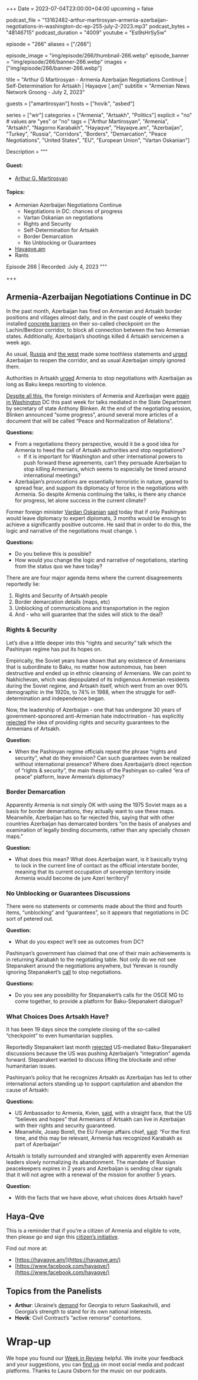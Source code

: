 +++
Date = 2023-07-04T23:00:00+04:00
upcoming = false

podcast_file = "13162482-arthur-martirosyan-armenia-azerbaijan-negotiations-in-washington-dc-ep-255-july-2-2023.mp3"
podcast_bytes = "48146715"
podcast_duration = "4009"
youtube = "Esl9sHrSy5w"

episode = "266"
aliases = ["/266"]

episode_image = "img/episode/266/thumbnail-266.webp"
episode_banner = "img/episode/266/banner-266.webp"
images = ["img/episode/266/banner-266.webp"]

title = "Arthur G Martirosyan - Armenia Azerbaijan Negotiations Continue | Self-Determination for Artsakh | Hayaqve [.am]"
subtitle = "Armenian News Network Groong - July 2, 2023"

guests = ["amartirosyan"]
hosts = ["hovik", "asbed"]


series = ["wir"]
categories = ["Armenia", "Artsakh", "Politics"]
explicit = "no" # values are "yes" or "no"
tags = ["Arthur Martirosyan", "Armenia", "Artsakh", "Nagorno Karabakh", "Hayaqve", "Hayaqve.am", "Azerbaijan", "Turkey", "Russia", "Corridors", "Borders", "Demarcation", "Peace Negotiations", "United States", "EU", "European Union", "Vartan Oskanian"]

Description = """

#### Guest:
* [Arthur G. Martirosyan](/guest/amartirosyan)

#### Topics:
* Armenian Azerbaijan Negotiations Continue
    * Negotiations in DC: chances of progress
    * Vartan Oskanian on negotiations
    * Rights and Security
    * Self-Determination for Artsakh
    * Border Demarcation
    * No Unblocking or Guarantees
* [Hayaqve.am](https://hayaqve.am)
* Rants

Episode 266 | Recorded: July 4, 2023
"""

+++

## Armenia-Azerbaijan Negotiations Continue in DC

In the past month, Azerbaijan has fired on Armenian and Artsakh border positions and villages almost daily, and in the past couple of weeks they installed [concrete barriers](https://armenpress.am/eng/news/1113990.html) on their so-called checkpoint on the Lachin/Berdzor corridor, to block all connection between the two Armenian states. Additionally, Azerbaijan’s shootings killed 4 Artsakh servicemen a week ago.

As usual, [Russia](https://www.azatutyun.am/a/32469536.html) and [the west](https://www.azatutyun.am/a/32472764.html) made some toothless statements and [urged](https://www.azatutyun.am/a/32472394.html) Azerbaijan to reopen the corridor, and as usual Azerbaijan simply ignored them.

Authorities in Artsakh [urged](https://www.azatutyun.am/a/32480649.html) Armenia to stop negotiations with Azerbaijan as long as Baku keeps resorting to violence.

[Despite all this](https://www.azatutyun.am/a/32482245.html), the foreign ministers of Armenia and Azerbaijan were [again in Washington](https://www.azatutyun.am/a/32482705.html) DC this past week for talks mediated in the State Department by secretary of state Anthony Blinken. At the end of the negotiating session, Blinken announced “some progress”, around several more articles of a document that will be called “Peace and Normalization of Relations”.

**Questions:**
* From a negotiations theory perspective, would it be a good idea for Armenia to heed the call of Artsakh authorities and stop negotiations?
    * If it is important for Washington and other international powers to push forward these agreements, can’t they persuade Azerbaijan to stop killing Armenians, which seems to especially be timed around international meetings?
* Azerbaijan’s provocations are essentially terroristic in nature, geared to spread fear, and support its diplomacy of force in the negotiations with Armenia. So despite Armenia continuing the talks, is there any chance for progress, let alone success in the current climate?

Former foreign minister [Vardan Oskanian](https://168.am/2023/07/04/1895898.html) [said](https://168.am/2023/07/04/1895913.html) today that if only Pashinyan would leave diplomacy to expert diplomats, 3 months would be enough to achieve a significantly positive outcome. He said that in order to do this, the logic and narrative of the negotiations must change. \


**Questions:**
* Do you believe this is possible?
* How would you change the logic and narrative of negotiations, starting from the status quo we have today?

There are are four major agenda items where the current disagreements reportedly lie:
1. Rights and Security of Artsakh people
2. Border demarcation details (maps, etc)
3. Unblocking of communications and transportation in the region
4. And - who will guarantee that the sides will stick to the deal?


### Rights & Security

Let’s dive a little deeper into this “rights and security” talk which the Pashinyan regime has put its hopes on.

Empirically, the Soviet years have shown that any existence of Armenians that is subordinate to Baku, no matter how autonomous, has been destructive and ended up in ethnic cleansing of Armenians. We can point to Nakhichevan, which was depopulated of its indigenous Armenian residents during the Soviet regime, and Artsakh itself, which went from an over 90% demographic in the 1920s, to 74% in 1988, when the struggle for self-determination and independence began.

Now, the leadership of Azerbaijan - one that has undergone 30 years of government-sponsored anti-Armenian hate indoctrination - has explicitly [rejected](https://www.azatutyun.am/a/32472713.html) the idea of providing rights and security guarantees to the Armenians of Artsakh.

**Question:**
* When the Pashinyan regime officials repeat the phrase “rights and security”, what do they envision? Can such guarantees even be realized without international presence? Where does Azerbaijan’s direct rejection of “rights & security”, the main thesis of the Pashinyan so-called “era of peace” platform, leave Armenia’s diplomacy?


### Border Demarcation

Apparently Armenia is not simply OK with using the 1975 Soviet maps as a basis for border demarcations, they actually want to use these maps. Meanwhile, Azerbaijan has so far rejected this, saying that with other countries Azerbaijan has demarcated borders “on the basis of analyses and examination of legally binding documents, rather than any specially chosen maps.”

**Question:**
* What does this mean? What does Azerbaijan want, is it basically trying to lock in the current line of contact as the official interstate border, meaning that its current occupation of sovereign territory inside Armenia would become de jure Azeri territory?


### No Unblocking or Guarantees Discussions

There were no statements or comments made about the third and fourth items, “unblocking” and “guarantees”, so it appears that negotiations in DC sort of petered out. 

**Question:**
* What do you expect we’ll see as outcomes from DC?

Pashinyan’s government has claimed that one of their main achievements is in returning Karabakh to the negotiating table. Not only do we not see Stepanakert around the negotiations anywhere, but Yerevan is roundly ignoring Stepanakert’s [call](https://www.azatutyun.am/a/32480649.html) to stop negotiations.

**Questions:**
* Do you see any possibility for Stepanakert’s calls for the OSCE MG to come together, to provide a platform for Baku-Stepanakert dialogue?


### What Choices Does Artsakh Have?

It has been 19 days since the complete closing of the so-called “checkpoint” to even humanitarian supplies.

Reportedly Stepanakert last month [rejected](https://www.azatutyun.am/a/32487616.html) US-mediated Baku-Stepanakert discussions because the US was pushing Azerbaijan’s “integration” agenda forward. Stepanakert wanted to discuss lifting the blockade and other humanitarian issues.

Pashinyan’s policy that he recognizes Artsakh as Azerbaijan has led to other international actors standing up to support capitulation and abandon the cause of Artsakh:

**Questions:**
* US Ambassador to Armenia, Kvien, [said](https://www.youtube.com/watch?v=zMg8VDPACj0), with a straight face, that the US “believes and hopes” that Armenians of Artsakh can live in Azerbaijan with their rights and security guaranteed.
* Meanwhile, Josep Borell, the EU Foreign affairs chief, [said](https://www.panorama.am/en/news/2023/06/14/Borrell-Pashinyan/2851421): “For the first time, and this may be relevant, Armenia has recognized Karabakh as part of Azerbaijan”

Artsakh is totally surrounded and strangled with apparently even Armenian leaders slowly normalizing its abandonment. The mandate of Russian peacekeepers expires in 2 years and Azerbaijan is sending clear signals that it will not agree with a renewal of the mission for another 5 years.

**Question:**
* With the facts that we have above, what choices does Artsakh have?


## Haya-Qve

This is a reminder that if you’re a citizen of Armenia and eligible to vote, then please go and sign this [citizen’s initiative](https://www.azatutyun.am/a/32487373.html).

Find out more at:
* [https://hayaqve.am/](https://hayaqve.am/)
* [https://www.facebook.com/hayaqve/](https://www.facebook.com/hayaqve/) 


## Topics from the Panelists

* **Arthur**: Ukraine’s [demand](https://www.rferl.org/a/emaciated-saakashvili-reiterates-innocence-trial-video-link/32487438.html) for Georgia to return Saakashvili, and Georgia’s strength to stand for its own national interests.
* **Hovik**: Civil Contract’s “active remorse” contortions.

# Wrap-up

We hope you found our [Week in Review](https://podcasts.groong.org/) helpful. We invite your feedback and your suggestions, you can [find us](https://linktr.ee/groong) on most social media and podcast platforms. Thanks to Laura Osborn for the music on our podcasts.
